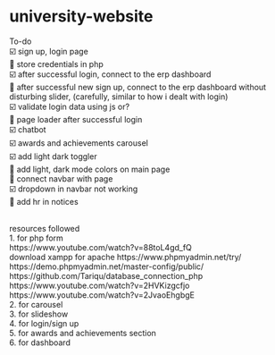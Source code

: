 # university-website
To-do <br>
☑️ sign up, login page <br>
🔳 store credentials in php <br>
☑️ after successful login, connect to the erp dashboard <br>
🔳 after successful new sign up, connect to the erp dashboard without disturbing slider, (carefully, similar to how i dealt with login)<br>
☑️ validate login data using js or? <br>
🔳 page loader after successful login <br>
☑️ chatbot <br>
☑️ awards and achievements carousel <br>
☑️ add light dark toggler <br>
🔳 add light, dark mode colors on main page<br>
🔳 connect navbar with page <br>
☑️ dropdown in navbar not working <br>
🔳 add hr in notices <br>


<br> 
resources followed <br> 
1. for php form <br> 
https://www.youtube.com/watch?v=88toL4gd_fQ <br>
download xampp for apache
https://www.phpmyadmin.net/try/ <br>
https://demo.phpmyadmin.net/master-config/public/ <br>
https://github.com/Tariqu/database_connection_php <br>
https://www.youtube.com/watch?v=2HVKizgcfjo <br> 
https://www.youtube.com/watch?v=2JvaoEhgbgE <br> 
2. for carousel <br> 
3. for slideshow <br> 
4. for login/sign up <br> 
5. for awards and achievements section <br> 
6. for dashboard <br> 
